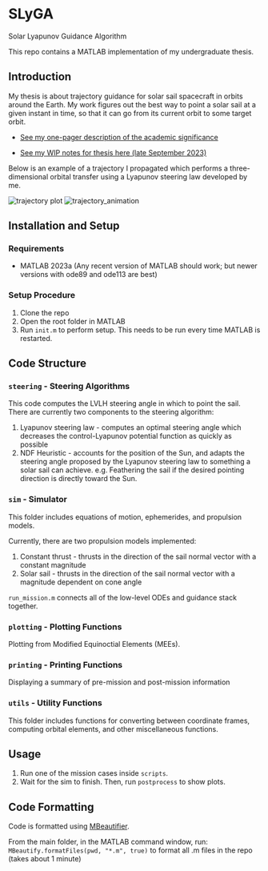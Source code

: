 # SLyGA
Solar Lyapunov Guidance Algorithm

This repo contains a MATLAB implementation of my undergraduate thesis. 

## Introduction
My thesis is about trajectory guidance for solar sail spacecraft in orbits around the Earth. My work figures out the best way to point a solar sail at a given instant in time, so that it can go from its current orbit to some target orbit.

* [See my one-pager description of the academic significance](https://github.com/itchono/SLyGA/files/12779364/Thesis_Proposal.pdf)

* [See my WIP notes for thesis here (late September 2023)](https://github.com/itchono/SLyGA/files/12779359/thesis_notes_sep_2023.pdf)

Below is an example of a trajectory I propagated which performs a three-dimensional orbital transfer using a Lyapunov steering law developed by me.

![trajectory plot](https://github.com/itchono/SLyGA/assets/54449457/661a9786-f4a2-41a4-b6e9-d3d812143e94)
![trajectory_animation](https://github.com/itchono/SLyGA/assets/54449457/103718fc-53da-43e3-b131-8695ff5a3cca)



## Installation and Setup
### Requirements
* MATLAB 2023a (Any recent version of MATLAB should work; but newer versions with ode89 and ode113 are best)

### Setup Procedure
1. Clone the repo
2. Open the root folder in MATLAB
3. Run `init.m` to perform setup. This needs to be run every time MATLAB is restarted.

## Code Structure
### `steering` - Steering Algorithms
This code computes the LVLH steering angle in which to point the sail. There are currently two components to the steering algorithm:
1. Lyapunov steering law - computes an optimal steering angle which decreases the control-Lyapunov potential function as quickly as possible
2. NDF Heuristic - accounts for the position of the Sun, and adapts the steering angle proposed by the Lyapunov steering law to something a solar sail can achieve. e.g. Feathering the sail if the desired pointing direction is directly toward the Sun.

### `sim` - Simulator
This folder includes equations of motion, ephemerides, and propulsion models.

Currently, there are two propulsion models implemented:
1. Constant thrust - thrusts in the direction of the sail normal vector with a constant magnitude
2. Solar sail - thrusts in the direction of the sail normal vector with a magnitude dependent on cone angle

`run_mission.m` connects all of the low-level ODEs and guidance stack together.

### `plotting` - Plotting Functions
Plotting from Modified Equinoctial Elements (MEEs).

### `printing` - Printing Functions
Displaying a summary of pre-mission and post-mission information

### `utils` - Utility Functions
This folder includes functions for converting between coordinate frames, computing orbital elements, and other miscellaneous functions.

## Usage
1. Run one of the mission cases inside `scripts`.
2. Wait for the sim to finish. Then, run `postprocess` to show plots.

## Code Formatting
Code is formatted using [MBeautifier](https://github.com/davidvarga/MBeautifier).

From the main folder, in the MATLAB command window, run:
`MBeautify.formatFiles(pwd, "*.m", true)` to format all .m files in the repo (takes about 1 minute)

